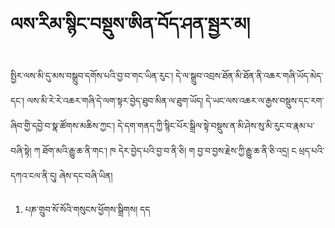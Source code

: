 # ལས་རིམ་སྙིང་བསྡུས་ཨིན་བོད་ཤན་སྦྱར་མ།
སྤྱིར་ལས་མི་དུ་མས་བསྒྲུབ་དགོས་པའི་བྱ་བ་གང་ཡིན་རུང་། དེ་ལ་སྒྲུབ་འབྲས་ཐོན་མི་ཐོན་ནི་འཆར་གཞི་ཡོད་མེད་དང་། ལས་མི་རེ་རེ་འཆར་གཞི་དེ་ལག་སྟར་བྱེད་ཐུབ་མིན་ལ་ཐུག་ཡོད། དེ་ཡང་ལས་འཆར་ལ་རྒྱས་བསྡུས་དང་རག་ཞིབ་གྱི་དབྱེ་བ་སྣ་ཚོགས་མཆིས་ཀྱང་། དེ་དག་གནད་ཀྱི་སྙིང་པོར་སྒྲིལ་སྟེ་བསྡུས་ན་མི་ཤེས་སུ་མི་རུང་བ་རྣམ་པ་བཞི་སྟེ། ཀ ཐོག་མའི་རྒྱུ་ཆ་ནི་གང་། ཁ དེར་བྱེད་པའི་བྱ་བ་ནི་ཅི། ག བྱ་བ་བྱས་རྗེས་ཀྱི་རྒྱུ་ཆ་ནི་ཅི་འདྲ། ང ཕྲད་པའི་དཀའ་ངལ་ནི་དུ། ཞེས་དང་བཞི་ཡིན། 

1. པཎ་གྲུབ་སོ་སོའི་གསུངས་ཕྱོགས་སྒྲིགས།
  དད


